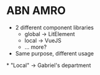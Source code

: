 # ABN AMRO

* 2 different component libraries
    * global &rarr; LitElement
    * local &rarr; VueJS
    * ... more? <!-- .element class="fragment" -->
* Same purpose, different usage

<aside class="notes" data-markdown>
* "Local" &rarr; Gabriel's department
</aside>
